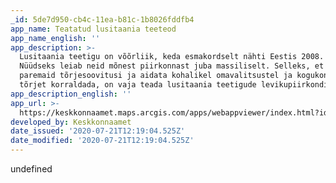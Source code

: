 ```yaml
---
_id: 5de7d950-cb4c-11ea-b81c-1b8026fddfb4
app_name: Teatatud lusitaania teeteod
app_name_english: ''
app_description: >-
  Lusitaania teetigu on võõrliik, keda esmakordselt nähti Eestis 2008. aastal.
  Nüüdseks leiab neid mõnest piirkonnast juba massiliselt. Selleks, et anda
  paremaid tõrjesoovitusi ja aidata kohalikel omavalitsustel ja kogukondadel
  tõrjet korraldada, on vaja teada lusitaania teetigude levikupiirkondi.
app_description_english: ''
app_url: >-
  https://keskkonnaamet.maps.arcgis.com/apps/webappviewer/index.html?id=75752810c9df4846b80fffe9c4ee4d59
developed_by: Keskkonnaamet
date_issued: '2020-07-21T12:19:04.525Z'
date_modified: '2020-07-21T12:19:04.525Z'
---
```

undefined

